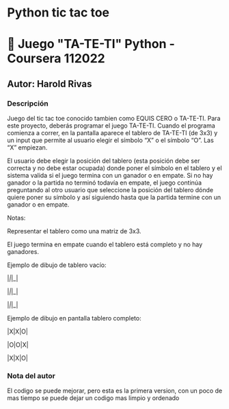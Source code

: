 # Python tic tac toe
# 🎲 Juego "TA-TE-TI" Python - Coursera 112022
## Autor: Harold Rivas
### Descripción
Juego del tic tac toe conocido tambien como EQUIS CERO o TA-TE-TI.
Para este proyecto, deberás programar el juego TA-TE-TI. Cuando el programa comienza a correr, en la pantalla aparece el tablero de TA-TE-TI (de 3x3) y un input que permite al usuario elegir el símbolo “X” o el símbolo “O”. Las “X” empiezan.

El usuario debe elegir la posición del tablero (esta posición debe ser correcta y no debe estar ocupada) donde poner el símbolo en el tablero y el sistema valida si el juego termina con un ganador o en empate. Si no hay ganador o la partida no terminó todavía en empate, el juego continúa preguntando al otro usuario que seleccione la posición del tablero dónde quiere poner su símbolo y así siguiendo hasta que la partida termine con un ganador o en empate.

Notas:

Representar el tablero como una matriz de 3x3.

El juego termina en empate cuando el tablero está completo y no hay ganadores.

Ejemplo de dibujo de tablero vacío:

|_|_|_|

|_|_|_|

|_|_|_|

Ejemplo de dibujo en pantalla tablero completo: 

|X|X|O|

|O|O|X|

|X|X|O|

### Nota del autor
El codigo se puede mejorar, pero esta es la primera version, con un poco de mas tiempo se puede dejar un codigo mas limpio y ordenado
